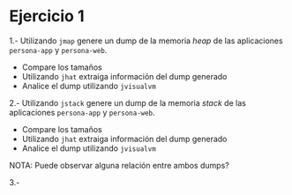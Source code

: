 # Ejercicio 1

1.- Utilizando `jmap` genere un dump de la memoria *heap* de las aplicaciones `persona-app` y `persona-web`. 

- Compare los tamaños
- Utilizando `jhat` extraiga información del dump generado
- Analice el dump utilizando `jvisualvm`

2.- Utilizando `jstack` genere un dump de la memoria *stack* de las aplicaciones `persona-app` y `persona-web`.

- Compare los tamaños
- Utilizando `jhat` extraiga información del dump generado
- Analice el dump utilizando `jvisualvm`

NOTA: Puede observar alguna relación entre ambos dumps?

3.- 
 
